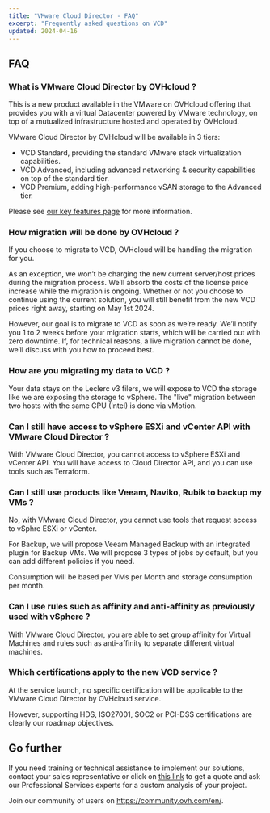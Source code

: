 ```yaml
---
title: "VMware Cloud Director - FAQ"
excerpt: "Frequently asked questions on VCD"
updated: 2024-04-16
---
```


## FAQ

<a name="VCDonOVH"></a>

### What is VMware Cloud Director by OVHcloud ?

This is a new product available in the VMware on OVHcloud offering that provides you with a virtual Datacenter powered by VMware technology, on top of a mutualized infrastructure hosted and operated by OVHcloud.

VMware Cloud Director by OVHcloud will be available in 3 tiers:

- VCD Standard, providing the standard VMware stack virtualization capabilities.
- VCD Advanced, including advanced networking & security capabilities on top of the standard tier.
- VCD Premium, adding high-performance vSAN storage to the Advanced tier.

Please see [our key features page](vcd-get-concepts#key-features.) for more information.

<a name="migrationVCD"></a>

### How migration will be done by OVHcloud ?

If you choose to migrate to VCD, OVHcloud will be handling the migration for you.

As an exception, we won’t be charging the new current server/host prices during the migration process. We’ll absorb the costs of the license price increase while the migration is ongoing. Whether or not you choose to continue using the current solution, you will still benefit from the new VCD prices right away, starting on May 1st 2024.

However, our goal is to migrate to VCD as soon as we’re ready. We’ll notify you 1 to 2 weeks before your migration starts, which will be carried out with zero downtime. If, for technical reasons, a live migration cannot be done, we’ll discuss with you how to proceed best.

<a name="migrationdata"></a>

### How are you migrating my data to VCD ?

Your data stays on the Leclerc v3 filers, we will expose to VCD the storage like we are exposing the storage to vSphere. The "live" migration between two hosts with the same CPU (Intel) is done via vMotion.

<a name="accessAPI"></a>

### Can I still have access to vSphere ESXi and vCenter API with VMware Cloud Director ?

With VMware Cloud Director, you cannot access to vSphere ESXi and vCenter API. You will have access to Cloud Director API, and you can use tools such as Terraform.

<a name="backupTools"></a>

### Can I still use products like Veeam, Naviko, Rubik to backup my VMs ?

No, with VMware Cloud Director, you cannot use tools that request access to vSphre ESXi or vCenter.

For Backup, we will propose Veeam Managed Backup with an integrated plugin for Backup VMs.
We will propose 3 types of jobs by default, but you can add different policies if you need.

Consumption will be based per VMs per Month and storage consumption per month.

<a name="rulesvSphere"></a>

### Can I use rules such as affinity and anti-affinity as previously used with vSphere ?

With VMware Cloud Director, you are able to set group affinity for Virtual Machines and rules such as anti-affinity to separate different virtual machines.

<a name="certifications"></a>

### Which certifications apply to the new VCD service ?

At the service launch, no specific certification will be applicable to the VMware Cloud Director by OVHcloud service.

However, supporting HDS, ISO27001, SOC2 or PCI-DSS certifications are clearly our roadmap objectives.

## Go further

If you need training or technical assistance to implement our solutions, contact your sales representative or click on [this link](https://www.ovhcloud.com/en/professional-services/) to get a quote and ask our Professional Services experts for a custom analysis of your project.

Join our community of users on <https://community.ovh.com/en/>.
